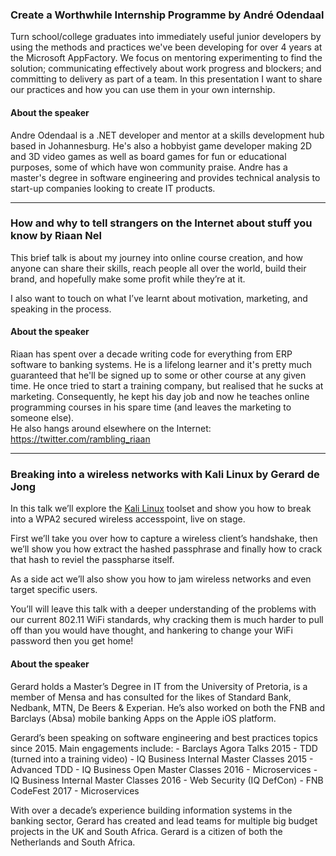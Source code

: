 ### Create a Worthwhile Internship Programme by André Odendaal

Turn school/college graduates into immediately useful junior developers by using the methods and practices we've been developing for over 4 years at the Microsoft AppFactory. We focus on mentoring experimenting to find the solution; communicating effectively about work progress and blockers; and committing to delivery as part of a team. In this presentation I want to share our practices and how you can use them in your own internship.


#### About the speaker
Andre Odendaal is a .NET developer and mentor at a skills development hub based in Johannesburg. He's also a hobbyist game developer making 2D and 3D video games as well as board games for fun or educational purposes, some of which have won community praise. Andre has a master's degree in software engineering and provides technical analysis to start-up companies looking to create IT products.

---

### How and why to tell strangers on the Internet about stuff you know by Riaan Nel 

This brief talk is about my journey into online course creation, and how anyone can share their skills, reach people all over the world, build their brand, and hopefully make some profit while they’re at it.

I also want to touch on what I’ve learnt about motivation, marketing, and speaking in the process.

#### About the speaker

Riaan has spent over a decade writing code for everything from ERP software to banking systems.  He is a lifelong learner and it's pretty much guaranteed that he'll be signed up to some or other course at any given time.  He once tried to start a training company, but realised that he sucks at marketing.  Consequently, he kept his day job and now he teaches online programming courses in his spare time (and leaves the marketing to someone else).  
He also hangs around elsewhere on the Internet:  https://twitter.com/rambling_riaan

---

### Breaking into a wireless networks with Kali Linux by Gerard de Jong

In this talk we’ll explore the [Kali Linux](https://www.kali.org) toolset and show you how to break into a WPA2 secured wireless accesspoint, live on stage.

First we’ll take you over how to capture a wireless client’s handshake, then we’ll show you how extract the hashed passphrase and finally how to crack that hash to reviel the passpharse itself.

As a side act we’ll also show you how to jam wireless networks and even target specific users.

You’ll will leave this talk with a deeper understanding of the problems with our current 802.11 WiFi standards, why cracking them is much harder to pull off than you would have thought, and hankering to change your WiFi password then you get home!

#### About the speaker

Gerard holds a Master’s Degree in IT from the University of Pretoria, is a member of Mensa and has consulted for the likes of Standard Bank, Nedbank, MTN, De Beers & Experian. He’s also worked on both the FNB and Barclays (Absa) mobile banking Apps on the Apple iOS platform.

Gerard’s been speaking on software engineering and best practices topics since 2015. Main engagements include: - Barclays Agora Talks 2015 - TDD (turned into a training video) - IQ Business Internal Master Classes 2015 - Advanced TDD - IQ Business Open Master Classes 2016 - Microservices - IQ Business Internal Master Classes 2016 - Web Security (IQ DefCon) - FNB CodeFest 2017 - Microservices

With over a decade’s experience building information systems in the banking sector, Gerard has created and lead teams for multiple big budget projects in the UK and South Africa. Gerard is a citizen of both the Netherlands and South Africa.